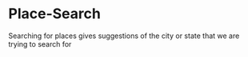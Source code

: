 # Place-Search
Searching for places gives suggestions of the city or state that we are trying to search for
